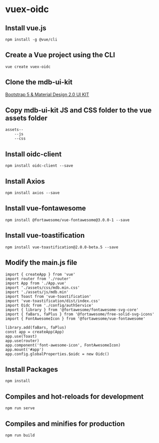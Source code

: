 # vuex-oidc

## Install vue.js

```
npm install -g @vue/cli
```

## Create a Vue project using the CLI

```
vue create vuex-oidc
```

## Clone the mdb-ui-kit

[Bootstrap 5 & Material Design 2.0 UI KIT](https://github.com/mdbootstrap/mdb-ui-kit)

## Copy mdb-ui-kit JS and CSS folder to the vue assets folder

```
assets--
	--js
	--css
```

## Install oidc-client

```
npm install oidc-client --save
```

## Install Axios

```
npm install axios --save
```

## Install vue-fontawesome

```
npm install @fortawesome/vue-fontawesome@3.0.0-1 --save 
```

## Install vue-toastification

```
npm install vue-toastification@2.0.0-beta.5 --save 
```

## Modify the main.js file

```
import { createApp } from 'vue'
import router from './router'
import App from './App.vue'
import './assets/css/mdb.min.css'
import './assets/js/mdb.min'
import Toast from 'vue-toastification'
import 'vue-toastification/dist/index.css'
import Oidc from './config/authService'
import { library } from '@fortawesome/fontawesome-svg-core'
import { faBars, faPlus } from '@fortawesome/free-solid-svg-icons'
import { FontAwesomeIcon } from '@fortawesome/vue-fontawesome'

library.add(faBars, faPlus)
const app = createApp(App)
app.use(Toast)
app.use(router)
app.component('font-awesome-icon', FontAwesomeIcon)
app.mount('#app')
app.config.globalProperties.$oidc = new Oidc()
```

## Install Packages

```
npm install
```

## Compiles and hot-reloads for development

```
npm run serve
```

## Compiles and minifies for production

```
npm run build
```
